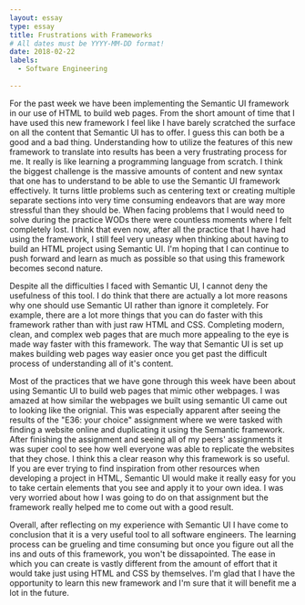 ```yaml
---
layout: essay
type: essay
title: Frustrations with Frameworks
# All dates must be YYYY-MM-DD format!
date: 2018-02-22
labels:
  - Software Engineering
  
---
```


For the past week we have been implementing the Semantic UI framework in our use of HTML to build web pages. From the short amount of time that I have used this new framework I feel like I have barely scratched the surface on all the content that Semantic UI has to offer. I guess this can both be a good and a bad thing. Understanding how to utilize the features of this new framework to translate into results has been a very frustrating process for me. It really is like learning a programming language from scratch. I think the biggest challenge is the massive amounts of content and new syntax that one has to understand to be able to use the Semantic UI framework effectively. It turns little problems such as centering text or creating multiple separate sections into very time consuming endeavors that are way more stressful than they should be. When facing problems that I would need to solve during the practice WODs there were countless moments where I felt completely lost. I think that even now, after all the practice that I have had using the framework, I still feel very uneasy when thinking about having to build an HTML project using Semantic UI. I'm hoping that I can continue to push forward and learn as much as possible so that using this framework becomes second nature.

Despite all the difficulties I faced with Semantic UI, I cannot deny the usefulness of this tool. I do think that there are actually a lot more reasons why one should use Semantic UI rather than ignore it completely. For example, there are a lot more things that you can do faster with this framework rather than with just raw HTML and CSS. Completing modern, clean, and complex web pages that are much more appealing to the eye is made way faster with this framework. The way that Semantic UI is set up makes building web pages way easier once you get past the difficult process of understanding all of it's content. 

Most of the practices that we have gone through this week have been about using Semantic UI to build web pages that mimic other webpages. I was amazed at how similar the webpages we built using semantic UI came out to looking like the orignial. This was especially apparent after seeing the results of the "E36: your choice" assignment where we were tasked with finding a website online and duplicating it using the Semantic framework. After finishing the assignment and seeing all of my peers' assignments it was super cool to see how well everyone was able to replicate the websites that they chose. I think this a clear reason why this framework is so useful. If you are ever trying to find inspiration from other resources when developing a project in HTML, Semantic UI would make it really easy for you to take certain elements that you see and apply it to your own idea. I was very worried about how I was going to do on that assignment but the framework really helped me to come out with a good result. 

Overall, after reflecting on my experience with Semantic UI I have come to conclusion that it is a very useful tool to all software engineers. The learning process can be grueling and time consuming but once you figure out all the ins and outs of this framework, you won't be dissapointed. The ease in which you can create is vastly different from the amount of effort that it would take just using HTML and CSS by themselves. I'm glad that I have the opportunity to learn this new framework and I'm sure that it will benefit me a lot in the future.
